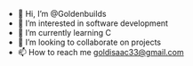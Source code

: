 - 👋 Hi, I’m @Goldenbuilds
- 👀 I’m interested in software development
- 🌱 I’m currently learning C
- 💞️ I’m looking to collaborate on projects
- 📫 How to reach me goldisaac33@gmail.com

<!---
Goldenbuilds/Goldenbuilds is a ✨ special ✨ repository because its `README.md` (this file) appears on your GitHub profile.
You can click the Preview link to take a look at your changes.
--->
